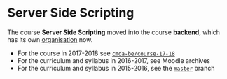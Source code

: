 # Server Side Scripting

The course **Server Side Scripting** moved into the course **backend**,
which has its own [organisation][org] now.

*   For the course in 2017-2018 see [`cmda-be/course-17-18`][1718]
*   For the curriculum and syllabus in 2016-2017, see Moodle archives
*   For the curriculum and syllabus in 2015-2016, see the [`master`][1516]
    branch

[org]: https://github.com/cmda-be

[1718]: https://github.com/cmda-be/course-17-18

[1516]: https://github.com/CMDA/sss-course/tree/master
